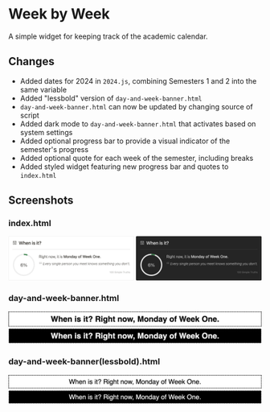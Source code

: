 # Week by Week

A simple widget for keeping track of the academic calendar.

## Changes

- Added dates for 2024 in `2024.js`, combining Semesters 1 and 2 into the same variable
- Added "lessbold" version of `day-and-week-banner.html`
- `day-and-week-banner.html` can now be updated by changing source of script
- Added dark mode to `day-and-week-banner.html` that activates based on system settings
- Added optional progress bar to provide a visual indicator of the semester's progress
- Added optional quote for each week of the semester, including breaks
- Added styled widget featuring new progress bar and quotes to `index.html`

## Screenshots

### index.html

![Updated widget](/screenshots/widget-index.png)

### day-and-week-banner.html

![Original widget](/screenshots/widget-bold.png)

### day-and-week-banner(lessbold).html

![Less bold widget](/screenshots/widget-lessbold.png)